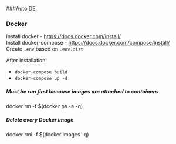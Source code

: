 ###Auto DE
 
### Docker

Install docker - https://docs.docker.com/install/  
Install docker-compose - https://docs.docker.com/compose/install/  
Create `.env` based on `.env.dist`  
 
After installation:
* `docker-compose build`
* `docker-compose up -d`

##### Must be run first because images are attached to containers
docker rm -f $(docker ps -a -q)

##### Delete every Docker image
docker rmi -f $(docker images -q)

